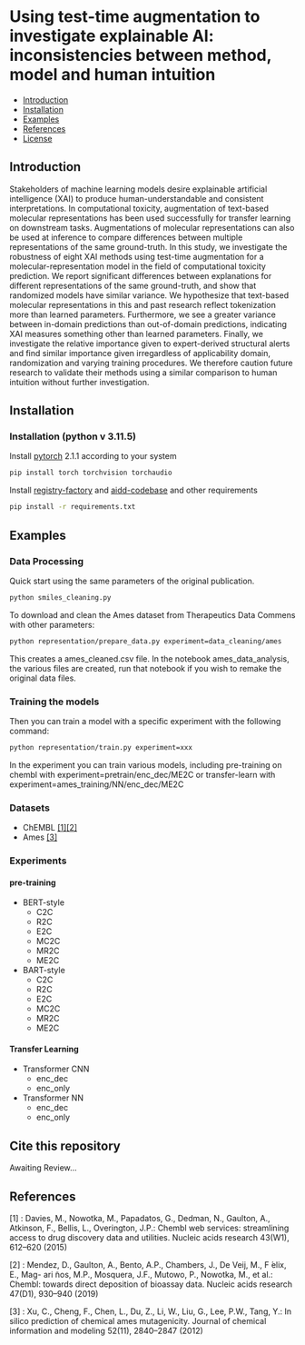 # Using test-time augmentation to investigate explainable AI: inconsistencies between method, model and human intuition

- [Introduction](#Introduction)
- [Installation](#installation)
- [Examples](#examples)
- [References](#references)
- [License](#license)

## Introduction

Stakeholders of machine learning models desire explainable artificial intelligence (XAI) to produce human-understandable and consistent interpretations. In computational toxicity, augmentation of text-based molecular representations has been used successfully for transfer learning on downstream tasks. Augmentations of molecular representations can also be used at inference to compare differences between multiple representations of the same ground-truth.
In this study, we investigate the robustness of eight XAI methods using test-time augmentation for a molecular-representation model in the field of computational toxicity prediction.
We report significant differences between explanations for different representations of the same ground-truth, and show that randomized models have similar variance. We hypothesize that text-based molecular representations in this and past research reflect tokenization more than learned parameters. Furthermore, we see a greater variance between in-domain predictions than out-of-domain predictions, indicating XAI measures something other than learned parameters. Finally, we investigate the relative importance given to expert-derived structural alerts and find similar importance given irregardless of applicability domain, randomization and varying training procedures. We therefore caution future research to validate their methods using a similar comparison to human intuition without further investigation.

## Installation

### Installation (python v 3.11.5)

Install [pytorch](https://pytorch.org/get-started/locally/) 2.1.1 according to your system

```bash
pip install torch torchvision torchaudio
```

Install [registry-factory](https://github.com/aidd-msca/registry-factory) and [aidd-codebase](https://github.com/aidd-msca/aidd-codebase) and other requirements

```bash
pip install -r requirements.txt
```

## Examples

### Data Processing

Quick start using the same parameters of the original publication.

```bash
python smiles_cleaning.py
```

To download and clean the Ames dataset from Therapeutics Data Commens with other parameters:

```bash
python representation/prepare_data.py experiment=data_cleaning/ames
```

This creates a ames_cleaned.csv file. In the notebook ames_data_analysis, the various files are created, run that notebook if you wish to remake the original data files.

### Training the models

Then you can train a model with a specific experiment with the following command:

```bash
python representation/train.py experiment=xxx
```

In the experiment you can train various models, including pre-training on chembl with experiment=pretrain/enc_dec/ME2C or transfer-learn with experiment=ames_training/NN/enc_dec/ME2C

### Datasets

- ChEMBL [[1]](#1)[[2]](#2)
- Ames [[3]](#3)

### Experiments

#### pre-training

- BERT-style
  - C2C
  - R2C
  - E2C
  - MC2C
  - MR2C
  - ME2C
- BART-style
  - C2C
  - R2C
  - E2C
  - MC2C
  - MR2C
  - ME2C

#### Transfer Learning

- Transformer CNN
  - enc_dec
  - enc_only
- Transformer NN
  - enc_dec
  - enc_only

## Cite this repository

Awaiting Review...

## References

<a id="1">[1]</a> : Davies, M., Nowotka, M., Papadatos, G., Dedman, N., Gaulton, A., Atkinson,
F., Bellis, L., Overington, J.P.: Chembl web services: streamlining access to drug
discovery data and utilities. Nucleic acids research 43(W1), 612–620 (2015)

<a id="2">[2]</a> : Mendez, D., Gaulton, A., Bento, A.P., Chambers, J., De Veij, M., F ́elix, E., Mag-
ari ̃nos, M.P., Mosquera, J.F., Mutowo, P., Nowotka, M., et al.: Chembl: towards
direct deposition of bioassay data. Nucleic acids research 47(D1), 930–940 (2019)

<a id="3">[3]</a> : Xu, C., Cheng, F., Chen, L., Du, Z., Li, W., Liu, G., Lee, P.W., Tang, Y.: In
silico prediction of chemical ames mutagenicity. Journal of chemical information
and modeling 52(11), 2840–2847 (2012)
